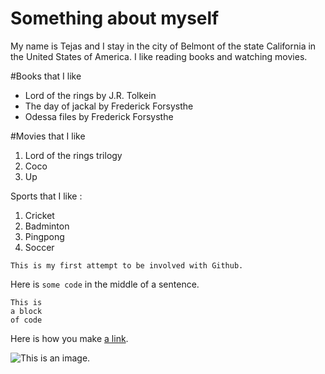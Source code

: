 # Something about myself

My name is Tejas and I stay in the city of Belmont of the state California in the United States of America.
I like reading books and watching movies.

#Books that I like 

- Lord of the rings by J.R. Tolkein
- The day of jackal by Frederick Forsysthe
- Odessa files by Frederick Forsysthe

#Movies that I like

1. Lord of the rings trilogy
2. Coco
3. Up

Sports that I like :

1. Cricket
2. Badminton
3. Pingpong
4. Soccer

`This is my first attempt to be involved with Github.`

Here is `some code` in the middle of a sentence.

```
This is
a block
of code
```

Here is how you make [a link](https://www.wikipedia.org/).

![This is an image.](https://github.com/yihui/xaringan/releases/download/v0.0.2/karl-moustache.jpg)
